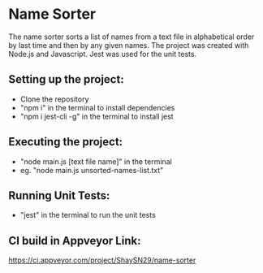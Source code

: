 # Name Sorter

The name sorter sorts a list of names from a text file in alphabetical order by last time and then by any given names.
The project was created with Node.js and Javascript. Jest was used for the unit tests.

## Setting up the project:

- Clone the repository
- "npm i" in the terminal to install dependencies
- "npm i jest-cli -g" in the terminal to install jest

## Executing the project:

- "node main.js [text file name]" in the terminal
- eg. "node main.js unsorted-names-list.txt"

## Running Unit Tests:

- "jest" in the terminal to run the unit tests

## CI build in Appveyor Link:

https://ci.appveyor.com/project/ShaySN29/name-sorter
